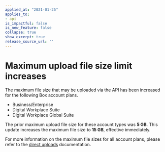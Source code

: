 ```yaml
---
applied_at: "2021-01-25"
applies_to: 
- api
is_impactful: false
is_new_feature: false
collapse: true
show_excerpt: true
release_source_url: ''
---
```


# Maximum upload file size limit increases

The maximum file size that may be uploaded via the API has been increased for
the following Box account plans.

* Business/Enterprise
* Digital Workplace Suite
* Digital Workplace Global Suite

The prior maximum upload file size for these account types was **5 GB**. This
update increases the maximum file size to **15 GB**, effective immediately.

For more information on the maximum file sizes for all account plans, please
refer to the [direct uploads][direct-uploads] documentation.

[direct-uploads]: g://uploads/direct/
